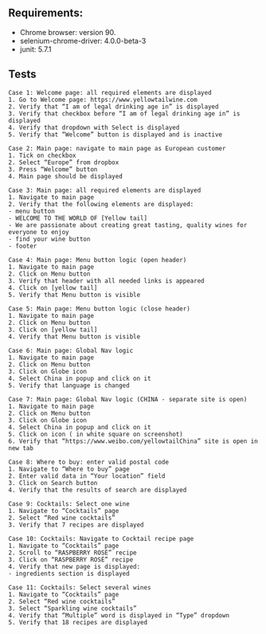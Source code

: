 Requirements:
----------------------------
- Chrome browser: version 90.
- selenium-chrome-driver: 4.0.0-beta-3
- junit: 5.7.1

Tests
----------------------------
    Case 1: Welcome page: all required elements are displayed
    1. Go to Welcome page: https://www.yellowtailwine.com
    2. Verify that “I am of legal drinking age in” is displayed
    3. Verify that checkbox before “I am of legal drinking age in” is displayed
    4. Verify that dropdown with Select is displayed
    5. Verify that “Welcome” button is displayed and is inactive

    Case 2: Main page: navigate to main page as European customer
    1. Tick on checkbox
    2. Select “Europe” from dropbox
    3. Press “Welcome” button
    4. Main page should be displayed
    
    Case 3: Main page: all required elements are displayed
    1. Navigate to main page
    2. Verify that the following elements are displayed:
    - menu button
    - WELCOME TO THE WORLD OF [Yellow tail]
    - We are passionate about creating great tasting, quality wines for everyone to enjoy
    - find your wine button
    - footer
    
    Case 4: Main page: Menu button logic (open header)
    1. Navigate to main page
    2. Click on Menu button
    3. Verify that header with all needed links is appeared
    4. Click on [yellow tail]
    5. Verify that Menu button is visible
    
    Case 5: Main page: Menu button logic (close header)
    1. Navigate to main page
    2. Click on Menu button
    3. Click on [yellow tail]
    4. Verify that Menu button is visible
    
    Case 6: Main page: Global Nav logic
    1. Navigate to main page
    2. Click on Menu button
    3. Click on Globe icon
    4. Select China in popup and click on it
    5. Verify that language is changed
    
    Case 7: Main page: Global Nav logic (CHINA - separate site is open)
    1. Navigate to main page
    2. Click on Menu button
    3. Click on Globe icon
    4. Select China in popup and click on it
    5. Click on icon ( in white square on screenshot)
    6. Verify that “https://www.weibo.com/yellowtailChina” site is open in new tab
    
    Case 8: Where to buy: enter valid postal code
    1. Navigate to “Where to buy” page
    2. Enter valid data in “Your location” field
    3. Click on Search button
    4. Verify that the results of search are displayed    
    
    Case 9: Cocktails: Select one wine
    1. Navigate to “Cocktails” page
    2. Select “Red wine cocktails”
    3. Verify that 7 recipes are displayed
    
    Case 10: Cocktails: Navigate to Cocktail recipe page
    1. Navigate to “Cocktails” page
    2. Scroll to “RASPBERRY ROSÉ” recipe
    3. Click on “RASPBERRY ROSÉ” recipe
    4. Verify that new page is displayed:
    - ingredients section is displayed
    
    Case 11: Cocktails: Select several wines
    1. Navigate to “Cocktails” page
    2. Select “Red wine cocktails”
    3. Select “Sparkling wine cocktails”
    4. Verify that “Multiple” word is displayed in “Type” dropdown
    5. Verify that 18 recipes are displayed